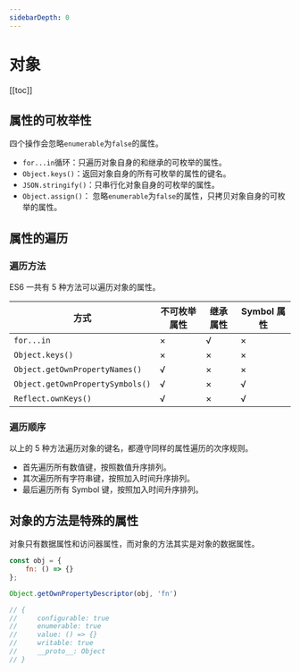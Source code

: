 ```yaml
---
sidebarDepth: 0
---
```


# 对象

[[toc]]

## 属性的可枚举性

四个操作会忽略`enumerable`为`false`的属性。

- `for...in`循环：只遍历对象自身的和继承的可枚举的属性。
- `Object.keys()`：返回对象自身的所有可枚举的属性的键名。
- `JSON.stringify()`：只串行化对象自身的可枚举的属性。
- `Object.assign()`： 忽略`enumerable`为`false`的属性，只拷贝对象自身的可枚举的属性。

## 属性的遍历

### 遍历方法

ES6 一共有 5 种方法可以遍历对象的属性。

| 方式                             | 不可枚举属性 | 继承属性 | Symbol 属性 |
| -------------------------------- | ------------ | -------- | ----------- |
| `for...in`                       | ×            | √        | ×           |
| `Object.keys()`                  | ×            | ×        | ×           |
| `Object.getOwnPropertyNames()`   | √            | ×        | ×           |
| `Object.getOwnPropertySymbols()` | √            | ×        | √           |
| `Reflect.ownKeys()`              | √            | ×        | √           |

### 遍历顺序

以上的 5 种方法遍历对象的键名，都遵守同样的属性遍历的次序规则。

- 首先遍历所有数值键，按照数值升序排列。
- 其次遍历所有字符串键，按照加入时间升序排列。
- 最后遍历所有 Symbol 键，按照加入时间升序排列。

## 对象的方法是特殊的属性

对象只有数据属性和访问器属性，而对象的方法其实是对象的数据属性。

```js
const obj = {
    fn: () => {}
};

Object.getOwnPropertyDescriptor(obj, 'fn')

// {
//     configurable: true
//     enumerable: true
//     value: () => {}
//     writable: true
//     __proto__: Object
// }
```
